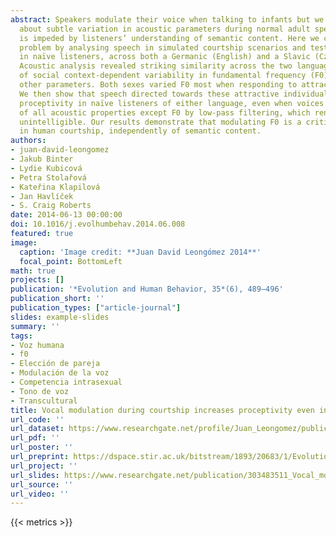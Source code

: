 ```yaml
---
abstract: Speakers modulate their voice when talking to infants but we know little
  about subtle variation in acoustic parameters during normal adult speech, and investigation
  is impeded by listeners’ understanding of semantic content. Here we circumvent this
  problem by analysing speech in simulated courtship scenarios and testing responses
  in naïve listeners, across both a Germanic (English) and a Slavic (Czech) language.
  Acoustic analysis revealed striking similarity across the two languages in patterns
  of social context-dependent variability in fundamental frequency (F0) but not in
  other parameters. Both sexes varied F0 most when responding to attractive individuals.
  We then show that speech directed towards these attractive individuals increased
  proceptivity in naïve listeners of either language, even when voices were stripped
  of all acoustic properties except F0 by low-pass filtering, which renders speech
  unintelligible. Our results demonstrate that modulating F0 is a critical parameter
  in human courtship, independently of semantic content.
authors:
- juan-david-leongomez
- Jakub Binter
- Lydie Kubicová
- Petra Stolařová
- Kateřina Klapilová
- Jan Havlíček
- S. Craig Roberts
date: 2014-06-13 00:00:00
doi: 10.1016/j.evolhumbehav.2014.06.008
featured: true
image:
  caption: 'Image credit: **Juan David Leongómez 2014**'
  focal_point: BottomLeft
math: true
projects: []
publication: '*Evolution and Human Behavior, 35*(6), 489–496'
publication_short: ''
publication_types: ["article-journal"]
slides: example-slides
summary: ''
tags:
- Voz humana
- f0
- Elección de pareja
- Modulación de la voz
- Competencia intrasexual
- Tono de voz
- Transcultural
title: Vocal modulation during courtship increases proceptivity even in naive listeners
url_code: ''
url_dataset: https://www.researchgate.net/profile/Juan_Leongomez/publication/312937271_Supplementary_Data/data/588a2cfa45851594678d53dc/mmc2.xlsx?origin=publication_list
url_pdf: ''
url_poster: ''
url_preprint: https://dspace.stir.ac.uk/bitstream/1893/20683/1/Evolution%20and%20Human%20Behavior%202014.pdf
url_project: ''
url_slides: https://www.researchgate.net/publication/303483511_Vocal_modulation_during_courtship_increases_proceptivity_even_in_naive_listeners_PowerPoint_presentation
url_source: ''
url_video: ''
---
```

{{< metrics >}}
